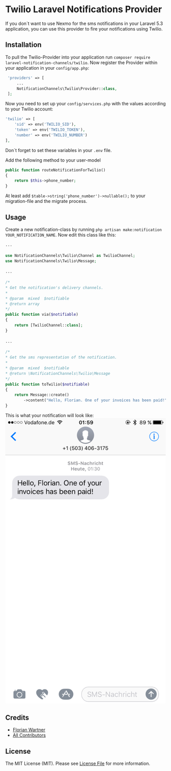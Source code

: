 # Twilio Laravel Notifications Provider

If you don´t want to use Nexmo for the sms notifications in your Laravel 5.3 application, you can use this provider to fire your notifications using Twilio.

## Installation

To pull the Twilio-Provider into your application run `composer require laravel-notification-channels/twilio`.
Now register the Provider within your application in your `config/app.php`:

```php
 'providers' => [
     ...
     NotificationChannels\Twilio\Provider::class,
 ];
 ```

Now you need to set up your `config/services.php` with the values according to your Twilio account:

```php
'twilio' => [
    'sid' => env('TWILIO_SID'),
    'token' => env('TWILIO_TOKEN'),
    'number' => env('TWILIO_NUMBER')
],
```

Don´t forget to set these variables in your `.env` file.

Add the following method to your user-model
```php
public function routeNotificationForTwilio()
{
    return $this->phone_number;
}
```

At least add `$table->string('phone_number')->nullable();` to your migration-file and the migrate process.

## Usage

Create a new notification-class by running `php artisan make:notification YOUR_NOTIFICATION_NAME`.
Now edit this class like this:

```php
...

use NotificationChannels\Twilio\Channel as TwilioChannel;
use NotificationChannels\Twilio\Message;

...

/*
* Get the notification's delivery channels.
*
* @param  mixed  $notifiable
* @return array
*/
public function via($notifiable)
{
    return [TwilioChannel::class];
}

...

/*
* Get the sms representation of the notification.
*
* @param  mixed  $notifiable
* @return \NotificationChannels\Twilio\Message
*/
public function toTwilio($notifiable)
{
    return Message::create()
        ->content("Hello, Florian. One of your invoices has been paid!");
}
```

This is what your notification will look like:
![Test SMS](test_sms.PNG)

## Credits

- [Florian Wartner](https://github.com/fwartner)
- [All Contributors](../../contributors)

## License

The MIT License (MIT). Please see [License File](LICENSE.md) for more information.
